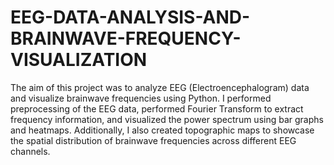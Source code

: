 # EEG-DATA-ANALYSIS-AND-BRAINWAVE-FREQUENCY-VISUALIZATION
The aim of this project was to analyze EEG (Electroencephalogram) data and visualize brainwave frequencies using Python. I performed preprocessing of the EEG data, performed Fourier Transform to extract frequency information, and visualized the power spectrum using bar graphs and heatmaps. Additionally, I also created topographic maps to showcase the spatial distribution of brainwave frequencies across different EEG channels.

